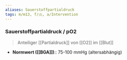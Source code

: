 ```yaml
---
aliases: Sauerstoffpartialdruck
tags: m/m13, f/🫁, a/Intervention
---
```

### Sauerstoffpartialdruck / pO2
> Anteiliger [[Partialdruck]] von [[O2]] im [[Blut]]
- **Normwert ([[BGA]])**:: 75-100 mmHg (altersabhängig)
